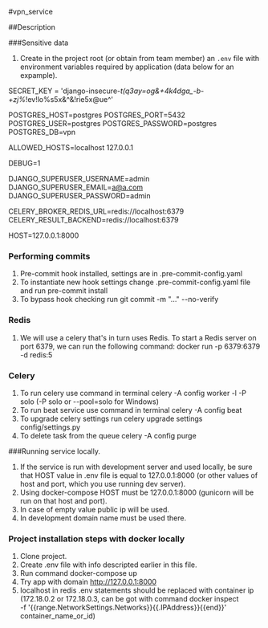 #vpn_service

##Description

###Sensitive data
1. Create in the project root (or obtain from team member) an `.env` file with 
environment variables required by application (data below for an expample). 

SECRET_KEY = 'django-insecure-*t(q3ay=og&+4k4dga_-b-+zj%*!ev!lo%s5x&^&!rie5x@ue^'

POSTGRES_HOST=postgres
POSTGRES_PORT=5432
POSTGRES_USER=postgres
POSTGRES_PASSWORD=postgres
POSTGRES_DB=vpn

ALLOWED_HOSTS=localhost 127.0.0.1

DEBUG=1

DJANGO_SUPERUSER_USERNAME=admin
DJANGO_SUPERUSER_EMAIL=a@a.com
DJANGO_SUPERUSER_PASSWORD=admin

CELERY_BROKER_REDIS_URL=redis://localhost:6379
CELERY_RESULT_BACKEND=redis://localhost:6379

HOST=127.0.0.1:8000

### Performing commits

1. Pre-commit hook installed, settings are in .pre-commit-config.yaml
2. To instantiate new hook settings change .pre-commit-config.yaml file
     and run     pre-commit install
3. To bypass hook checking run      git commit -m "..." --no-verify

### Redis

1. We will use a celery that's in turn uses Redis. 
    To start a Redis server on port 6379, we can run the following command:
        docker run -p 6379:6379 -d redis:5

### Celery

1. To run celery use command in terminal
    celery -A config worker -l -P solo (-P solo or --pool=solo for Windows)
2. To run beat service use command in terminal
    celery -A config beat
3. To upgrade celery settings run
    celery upgrade settings config/settings.py
4. To delete task from the queue
    celery -A config purge


###Running service locally.
1. If the service is run with development server and used locally, be sure
   that HOST value in .env file is equal to 127.0.0.1:8000 (or other values
   of host and port, which you use running dev server).
2. Using docker-compose HOST must be 127.0.0.1:8000 (gunicorn will be run on that host
   and port).
3. In case of empty value public ip will be used.
4. In development domain name must be used there.


### Project installation steps with docker locally

1. Clone project.
2. Create .env file with info descripted earlier in this file.
3. Run command 
    docker-compose up
4. Try app with domain http://127.0.0.1:8000
5. localhost in redis .env statements should be replaced with container ip
   (172.18.0.2 or 172.18.0.3, can be got with command
    docker inspect \
  -f '{{range.NetworkSettings.Networks}}{{.IPAddress}}{{end}}' container_name_or_id)